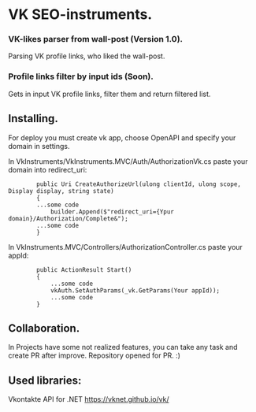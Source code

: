 # VK SEO-instruments.
###  VK-likes parser from wall-post (Version 1.0). 

Parsing VK profile links, who liked the wall-post.

### Profile links filter by input ids (Soon). 

Gets in input VK profile links, filter them and return filtered list.


## Installing.
For deploy you must create vk app, choose OpenAPI and specify your domain in settings.

In VkInstruments/VkInstruments.MVC/Auth/AuthorizationVk.cs paste your domain into redirect_uri:

```
        public Uri CreateAuthorizeUrl(ulong clientId, ulong scope, Display display, string state)
        {
        ...some code
            builder.Append($"redirect_uri={Ypur domain}/Authorization/Complete&");
        ...some code
        }
```

In VkInstruments.MVC/Controllers/AuthorizationController.cs paste your appId:


```
        public ActionResult Start()
        {
            ...some code
            vkAuth.SetAuthParams(_vk.GetParams(Your appId));
            ...some code
        }
```

## Collaboration.

In Projects have some not realized features, you can take any task and create PR after improve. Repository opened for PR. :)


## Used libraries:

Vkontakte API for .NET https://vknet.github.io/vk/
